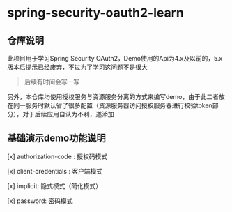 # spring-security-oauth2-learn
## 仓库说明
此项目用于学习Spring Security OAuth2，Demo使用的Api为4.x及以前的，5.x版本后提示已经废弃，不过为了学习这问题不是很大
> 后续有时间会写一写

另外，本仓库均使用授权服务与资源服务分离的方式来编写demo，由于此二者放在同一服务时默认省了很多配置（资源服务器访问授权服务器进行校验token部分），对于后续应用自认为不利，遂添加

## 基础演示demo功能说明
[x] authorization-code : 授权码模式

[x] client-credentials : 客户端模式

[x] implicit: 隐式模式（简化模式）

[x] password: 密码模式



